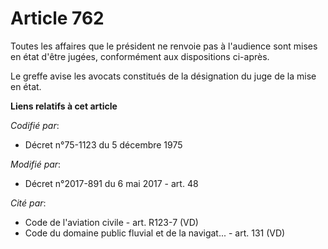 # Article 762

Toutes les affaires que le président ne renvoie pas à l'audience sont mises en état d'être jugées, conformément aux
dispositions ci-après.

Le greffe avise les avocats constitués de la désignation du juge de la mise en état.

**Liens relatifs à cet article**

_Codifié par_:

  - Décret n°75-1123 du 5 décembre 1975

_Modifié par_:

  - Décret n°2017-891 du 6 mai 2017 - art. 48

_Cité par_:

  - Code de l'aviation civile - art. R123-7 (VD)
  - Code du domaine public fluvial et de la navigat... - art. 131 (VD)
